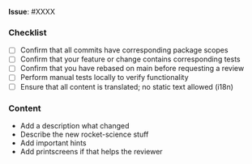 **Issue**: #XXXX

### Checklist

- [ ] Confirm that all commits have corresponding package scopes
- [ ] Confirm that your feature or change contains corresponding tests
- [ ] Confirm that you have rebased on main before requesting a review
- [ ] Perform manual tests locally to verify functionality
- [ ] Ensure that all content is translated; no static text allowed (i18n)

### Content

- Add a description what changed
- Describe the new rocket-science stuff
- Add important hints
- Add printscreens if that helps the reviewer
